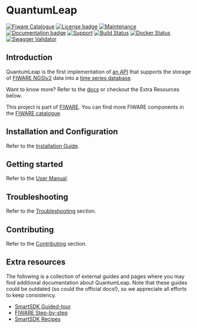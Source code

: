 # QuantumLeap

[![Fiware Catalogue](https://img.shields.io/badge/FIWARE-QuantumLeap-233c68.svg)](https://www.fiware.org/developers/catalogue/)
[![License badge](https://img.shields.io/badge/license-MIT-blue.svg)](https://opensource.org/licenses/MIT)
[![Maintenance](https://img.shields.io/maintenance/yes/2019.svg)]()
[![Documentation badge](https://img.shields.io/readthedocs/quantumleap.svg)](https://quantumleap.readthedocs.io/en/latest/)
[![Support](https://img.shields.io/badge/support-ask-yellowgreen.svg)](https://ask.fiware.org/questions/)
[![Build Status](https://travis-ci.org/smartsdk/ngsi-timeseries-api.svg?branch=master)](https://travis-ci.org/smartsdk/ngsi-timeseries-api)
[![Docker Status](https://img.shields.io/docker/pulls/smartsdk/quantumleap.svg)](https://hub.docker.com/r/smartsdk/quantumleap/)
[![Swagger Validator](https://img.shields.io/swagger/valid/2.0/https/raw.githubusercontent.com/OAI/OpenAPI-Specification/master/examples/v2.0/json/petstore-expanded.json.svg)](https://app.swaggerhub.com/apis/smartsdk/ngsi-tsdb/0.1)

## Introduction

QuantumLeap is the first implementation of [an API](https://app.swaggerhub.com/apis/smartsdk/ngsi-tsdb/0.1)
that supports the storage of [FIWARE NGSIv2](http://docs.orioncontextbroker.apiary.io/#)
data into a [time series database](https://en.wikipedia.org/wiki/Time_series_database).

Want to know more? Refer to the [docs](https://quantumleap.readthedocs.io/en/latest/)
or checkout the Extra Resources below.

This project is part of [FIWARE](https://www.fiware.org). You can find more
FIWARE components in the [FIWARE catalogue](https://catalogue.fiware.org).

## Installation and Configuration

Refer to the [Installation Guide](https://quantumleap.readthedocs.io/en/latest/admin/).

## Getting started

Refer to the [User Manual](https://quantumleap.readthedocs.io/en/latest/user/).

## Troubleshooting

Refer to the [Troubleshooting](https://quantumleap.readthedocs.io/en/latest/user/troubleshooting/)
section.

## Contributing

Refer to the [Contributing](https://quantumleap.readthedocs.io/en/latest/user/contributing/)
section.

## Extra resources

The following is a collection of external guides and pages where you may find
additional documentation about QuantumLeap. Note that these guides could be
outdated (so could the official docs!), so we appreciate all efforts to keep
consistency.

- [SmartSDK Guided-tour](https://guided-tour-smartsdk.readthedocs.io/en/latest/)
- [FIWARE Step-by-step](https://fiware-tutorials.readthedocs.io/en/latest/time-series-data/index.html)
- [SmartSDK Recipes](https://smartsdk-recipes.readthedocs.io/en/latest/data-management/quantumleap/readme/)
